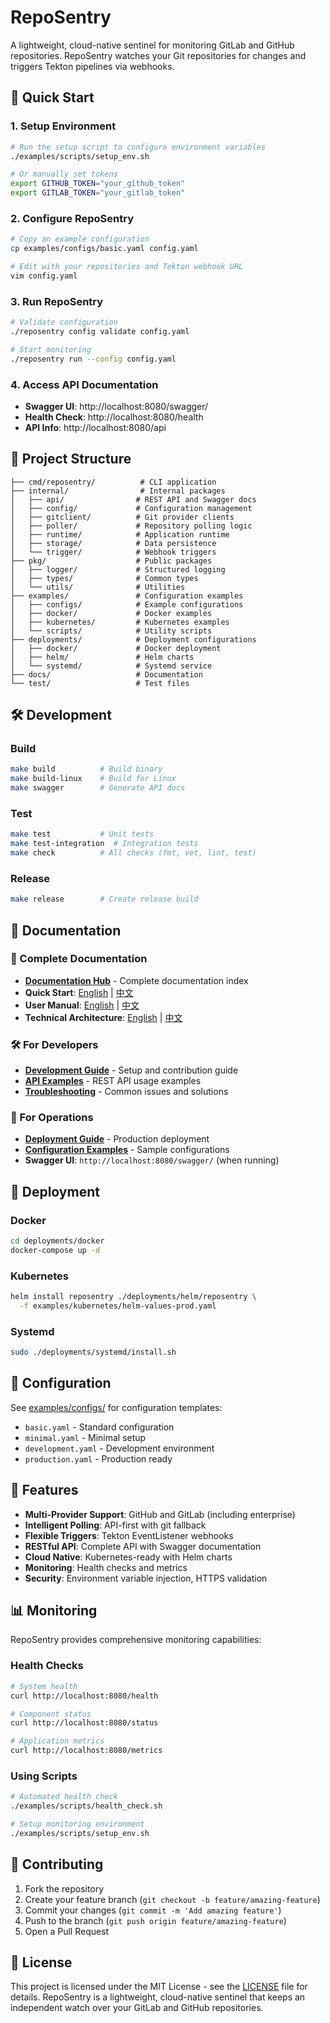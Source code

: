 # RepoSentry

A lightweight, cloud-native sentinel for monitoring GitLab and GitHub repositories. RepoSentry watches your Git repositories for changes and triggers Tekton pipelines via webhooks.

## 🚀 Quick Start

### 1. Setup Environment
```bash
# Run the setup script to configure environment variables
./examples/scripts/setup_env.sh

# Or manually set tokens
export GITHUB_TOKEN="your_github_token"
export GITLAB_TOKEN="your_gitlab_token"
```

### 2. Configure RepoSentry
```bash
# Copy an example configuration
cp examples/configs/basic.yaml config.yaml

# Edit with your repositories and Tekton webhook URL
vim config.yaml
```

### 3. Run RepoSentry
```bash
# Validate configuration
./reposentry config validate config.yaml

# Start monitoring
./reposentry run --config config.yaml
```

### 4. Access API Documentation
- **Swagger UI**: http://localhost:8080/swagger/
- **Health Check**: http://localhost:8080/health
- **API Info**: http://localhost:8080/api

## 📁 Project Structure

```
├── cmd/reposentry/          # CLI application
├── internal/                # Internal packages
│   ├── api/                # REST API and Swagger docs
│   ├── config/             # Configuration management
│   ├── gitclient/          # Git provider clients
│   ├── poller/             # Repository polling logic
│   ├── runtime/            # Application runtime
│   ├── storage/            # Data persistence
│   └── trigger/            # Webhook triggers
├── pkg/                    # Public packages
│   ├── logger/             # Structured logging
│   ├── types/              # Common types
│   └── utils/              # Utilities
├── examples/               # Configuration examples
│   ├── configs/            # Example configurations
│   ├── docker/             # Docker examples
│   ├── kubernetes/         # Kubernetes examples
│   └── scripts/            # Utility scripts
├── deployments/            # Deployment configurations
│   ├── docker/             # Docker deployment
│   ├── helm/               # Helm charts
│   └── systemd/            # Systemd service
├── docs/                   # Documentation
└── test/                   # Test files
```

## 🛠️ Development

### Build
```bash
make build          # Build binary
make build-linux    # Build for Linux
make swagger        # Generate API docs
```

### Test
```bash
make test           # Unit tests
make test-integration  # Integration tests
make check          # All checks (fmt, vet, lint, test)
```

### Release
```bash
make release        # Create release build
```

## 📖 Documentation

### 📖 Complete Documentation
- **[Documentation Hub](docs/README.md)** - Complete documentation index
- **Quick Start**: [English](docs/en/QUICKSTART.md) | [中文](docs/zh/QUICKSTART.md)
- **User Manual**: [English](docs/en/USER_MANUAL.md) | [中文](docs/zh/USER_MANUAL.md)
- **Technical Architecture**: [English](docs/en/ARCHITECTURE.md) | [中文](docs/zh/ARCHITECTURE.md)

### 🛠️ For Developers
- **[Development Guide](docs/en/DEVELOPMENT.md)** - Setup and contribution guide
- **[API Examples](docs/en/API_EXAMPLES.md)** - REST API usage examples
- **[Troubleshooting](docs/en/TROUBLESHOOTING.md)** - Common issues and solutions

### 🚀 For Operations
- **[Deployment Guide](deployments/README.md)** - Production deployment
- **[Configuration Examples](examples/README.md)** - Sample configurations
- **Swagger UI**: `http://localhost:8080/swagger/` (when running)

## 🚢 Deployment

### Docker
```bash
cd deployments/docker
docker-compose up -d
```

### Kubernetes
```bash
helm install reposentry ./deployments/helm/reposentry \
  -f examples/kubernetes/helm-values-prod.yaml
```

### Systemd
```bash
sudo ./deployments/systemd/install.sh
```

## 🔧 Configuration

See [examples/configs/](examples/configs/) for configuration templates:
- `basic.yaml` - Standard configuration
- `minimal.yaml` - Minimal setup
- `development.yaml` - Development environment
- `production.yaml` - Production ready

## 🔗 Features

- **Multi-Provider Support**: GitHub and GitLab (including enterprise)
- **Intelligent Polling**: API-first with git fallback
- **Flexible Triggers**: Tekton EventListener webhooks
- **RESTful API**: Complete API with Swagger documentation
- **Cloud Native**: Kubernetes-ready with Helm charts
- **Monitoring**: Health checks and metrics
- **Security**: Environment variable injection, HTTPS validation

## 📊 Monitoring

RepoSentry provides comprehensive monitoring capabilities:

### Health Checks
```bash
# System health
curl http://localhost:8080/health

# Component status
curl http://localhost:8080/status

# Application metrics
curl http://localhost:8080/metrics
```

### Using Scripts
```bash
# Automated health check
./examples/scripts/health_check.sh

# Setup monitoring environment
./examples/scripts/setup_env.sh
```

## 🤝 Contributing

1. Fork the repository
2. Create your feature branch (`git checkout -b feature/amazing-feature`)
3. Commit your changes (`git commit -m 'Add amazing feature'`)
4. Push to the branch (`git push origin feature/amazing-feature`)
5. Open a Pull Request

## 📜 License

This project is licensed under the MIT License - see the [LICENSE](LICENSE) file for details.
RepoSentry is a lightweight, cloud-native sentinel that keeps an independent watch over your GitLab and GitHub repositories.
